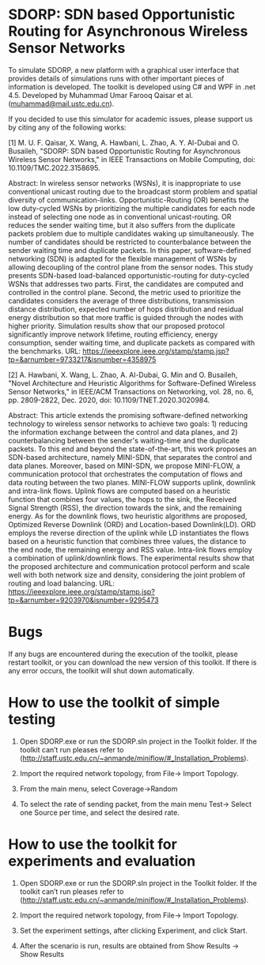 # SDORP: SDN based Opportunistic Routing for Asynchronous Wireless Sensor Networks
To simulate SDORP, a new platform with a graphical user interface that provides details of simulations runs with other important pieces of information is developed. The toolkit is developed using C# and WPF in .net 4.5.
Developed by Muhammad Umar Farooq Qaisar et al. (muhammad@mail.ustc.edu.cn).

If you decided to use this simulator for academic issues, please support us by citing any of the following works:

[1] M. U. F. Qaisar, X. Wang, A. Hawbani, L. Zhao, A. Y. Al-Dubai and O. Busaileh, "SDORP: SDN based Opportunistic Routing for Asynchronous Wireless Sensor Networks," in IEEE Transactions on Mobile Computing, doi: 10.1109/TMC.2022.3158695.

Abstract: In wireless sensor networks (WSNs), it is inappropriate to use conventional unicast routing due to the broadcast storm problem and spatial diversity of communication-links. Opportunistic-Routing (OR) benefits the low duty-cycled WSNs by prioritizing the multiple candidates for each node instead of selecting one node as in conventional unicast-routing. OR reduces the sender waiting time, but it also suffers from the duplicate packets problem due to multiple candidates waking up simultaneously. The number of candidates should be restricted to counterbalance between the sender waiting time and duplicate packets. In this paper, software-defined networking (SDN) is adapted for the flexible management of WSNs by allowing decoupling of the control plane from the sensor nodes. This study presents SDN-based load-balanced opportunistic-routing for duty-cycled WSNs that addresses two parts. First, the candidates are computed and controlled in the control plane. Second, the metric used to prioritize the candidates considers the average of three distributions, transmission distance distribution, expected number of hops distribution and residual energy distribution so that more traffic is guided through the nodes with higher priority. Simulation results show that our proposed protocol significantly improve network lifetime, routing efficiency, energy consumption, sender waiting time, and duplicate packets as compared with the benchmarks.
URL: https://ieeexplore.ieee.org/stamp/stamp.jsp?tp=&arnumber=9733217&isnumber=4358975

[2] A. Hawbani, X. Wang, L. Zhao, A. Al-Dubai, G. Min and O. Busaileh, "Novel Architecture and Heuristic Algorithms for Software-Defined Wireless Sensor Networks," in IEEE/ACM Transactions on Networking, vol. 28, no. 6, pp. 2809-2822, Dec. 2020, doi: 10.1109/TNET.2020.3020984.

Abstract: This article extends the promising software-defined networking technology to wireless sensor networks to achieve two goals: 1) reducing the information exchange between the control and data planes, and 2) counterbalancing between the sender's waiting-time and the duplicate packets. To this end and beyond the state-of-the-art, this work proposes an SDN-based architecture, namely MINI-SDN, that separates the control and data planes. Moreover, based on MINI-SDN, we propose MINI-FLOW, a communication protocol that orchestrates the computation of flows and data routing between the two planes. MINI-FLOW supports uplink, downlink and intra-link flows. Uplink flows are computed based on a heuristic function that combines four values, the hops to the sink, the Received Signal Strength (RSS), the direction towards the sink, and the remaining energy. As for the downlink flows, two heuristic algorithms are proposed, Optimized Reverse Downlink (ORD) and Location-based Downlink(LD). ORD employs the reverse direction of the uplink while LD instantiates the flows based on a heuristic function that combines three values, the distance to the end node, the remaining energy and RSS value. Intra-link flows employ a combination of uplink/downlink flows. The experimental results show that the proposed architecture and communication protocol perform and scale well with both network size and density, considering the joint problem of routing and load balancing.
URL: https://ieeexplore.ieee.org/stamp/stamp.jsp?tp=&arnumber=9203970&isnumber=9295473

# Bugs
If any bugs are encountered during the execution of the toolkit, please restart toolkit, or you can download the new version of this toolkit. If there is any error occurs, the toolkit will shut down automatically.
# How to use the toolkit of simple testing
1) Open SDORP.exe or run the SDORP.sln project in the Toolkit folder. If the toolkit can’t run pleases refer to (http://staff.ustc.edu.cn/~anmande/miniflow/#_Installation_Problems).

2) Import the required network topology, from File-> Import Topology.

3) From the main menu, select Coverage->Random

4) To select the rate of sending packet, from the main menu Test-> Select one Source per time, and select the desired rate.

# How to use the toolkit for experiments and evaluation
1) Open SDORP.exe or run the SDORP.sln project in the Toolkit folder. If the toolkit can’t run pleases refer to (http://staff.ustc.edu.cn/~anmande/miniflow/#_Installation_Problems).

2) Import the required network topology, from File-> Import Topology.

3) Set the experiment settings, after clicking Experiment, and click Start.

4) After the scenario is run, results are obtained from Show Results -> Show Results
